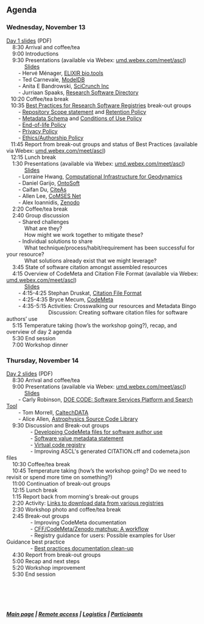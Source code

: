 ## Agenda  
### Wednesday, November 13    
[Day 1 slides](https://github.com/ASCLnet/SWRegistryWorkshop/blob/master/presentations/Workshop%20activities%2C%20Day%201.pdf) (PDF)   
 &nbsp; &nbsp; 8:30    Arrival and coffee/tea  
 &nbsp; &nbsp; 9:00   Introductions  
 &nbsp; &nbsp; 9:30   Presentations (available via Webex: [umd.webex.com/meet/ascl](https://umd.webex.com/meet/ascl))  
&nbsp; &nbsp; &nbsp; &nbsp;  &nbsp;  &nbsp; [Slides](https://github.com/ASCLnet/SWRegistryWorkshop/tree/master/presentations)  
  &nbsp; &nbsp; &nbsp; &nbsp; - Hervé Ménager, [ELIXIR bio.tools](https://bio.tools/)   
  &nbsp; &nbsp; &nbsp; &nbsp; - Ted Carnevale, [ModelDB](https://senselab.med.yale.edu/modeldb/)   
  &nbsp; &nbsp; &nbsp; &nbsp; - Anita E Bandrowski, [SciCrunch Inc](https://scicrunch.org/)   
  &nbsp; &nbsp; &nbsp; &nbsp; - Jurriaan Spaaks, [Research Software Directory](https://www.research-software.nl/)    
 &nbsp; &nbsp;10:20    Coffee/tea break  
 &nbsp; &nbsp;10:35    [Best Practices for Research Software Registries](https://drive.google.com/drive/folders/1QGip9QEy_8D2-5F1teK4XSAtDwry69Kr?usp=sharing) break-out groups  
 &nbsp; &nbsp; &nbsp; &nbsp; - [Repository Scope statement](https://docs.google.com/document/d/1Rg6eZmgbh2PiqXSnq1VT7ITX67cjCuNCZxjEiGsu77I/edit?usp=sharing) and [Retention Policy](https://docs.google.com/document/d/1xjhvkxDNhxIkLom1bwtnc0jCzSsRojjIh_YNWq0WuKg/edit?usp=sharing)  
 &nbsp; &nbsp; &nbsp; &nbsp; - [Metadata Schema](https://docs.google.com/document/d/1d8_mw_0o9u0U6DJFUh83P8bB-ir3L0fFDxaHDG9X80I/edit?usp=sharing) and [Conditions of Use Policy](https://docs.google.com/document/d/1UV-Ayg6Kx0PcRvODPE0EQH15yTWuDeJKiwHx_TphW2c/edit?usp=sharing)  
 &nbsp; &nbsp; &nbsp; &nbsp; - [End-of-life Policy](https://docs.google.com/document/d/15DMms2Icw8glzQFCTftGdMCdBsnUae67iNLJ1TMl684/edit?usp=sharing)  
 &nbsp; &nbsp; &nbsp; &nbsp; - [Privacy Policy](https://docs.google.com/document/d/1KI8kv_TvlX5iTZPgBHINm9uxe3BSRlPLhJ1aS78pAWc/edit?usp=sharing)   
 &nbsp; &nbsp; &nbsp; &nbsp; - [Ethics/Authorship Policy](https://docs.google.com/document/d/1plyUKoluONZOIySfiX22INf6bxNpgYslynXiDzOpNTY/edit?usp=sharing)     
 &nbsp; &nbsp;11:45    Report from break-out groups and status of Best Practices  (available via Webex: [umd.webex.com/meet/ascl](https://umd.webex.com/meet/ascl))    
 &nbsp; &nbsp;12:15    Lunch break  
 &nbsp; &nbsp; 1:30    Presentations (available via Webex: [umd.webex.com/meet/ascl](https://umd.webex.com/meet/ascl))   
 &nbsp; &nbsp; &nbsp; &nbsp;  &nbsp;  &nbsp; [Slides](https://github.com/ASCLnet/SWRegistryWorkshop/tree/master/presentations)    
 &nbsp; &nbsp; &nbsp; &nbsp; - Lorraine Hwang, [Computational Infrastructure for Geodynamics](https://geodynamics.org/)  
 &nbsp; &nbsp; &nbsp; &nbsp; - Daniel Garijo, [OntoSoft](http://www.ontosoft.org/)   
 &nbsp; &nbsp; &nbsp; &nbsp; - Caifan Du, [CiteAs](http://citeas.org/)  
 &nbsp; &nbsp; &nbsp; &nbsp; - Allen Lee, [CoMSES Net](https://www.comses.net/)  
 &nbsp; &nbsp; &nbsp; &nbsp; - Alex Ioannidis, [Zenodo](https://zenodo.org/)    
 &nbsp; &nbsp; 2:20    Coffee/tea break  
 &nbsp; &nbsp; 2:40    Group discussion  
 &nbsp; &nbsp; &nbsp; &nbsp; - Shared challenges  
 &nbsp; &nbsp;  &nbsp; &nbsp;  &nbsp; &nbsp; What are they?  
  &nbsp; &nbsp;  &nbsp; &nbsp;  &nbsp; &nbsp; How might we work together to mitigate these?  
 &nbsp; &nbsp; &nbsp; &nbsp; - Individual solutions to share  
 &nbsp; &nbsp;  &nbsp; &nbsp;  &nbsp; &nbsp; What technique/process/habit/requirement has been successful for your resource?  
 &nbsp; &nbsp;  &nbsp; &nbsp;  &nbsp; &nbsp; What solutions already exist that we might leverage?  
 &nbsp; &nbsp; 3:45    State of software citation amongst assembled resources  
 &nbsp; &nbsp; 4:15    Overview of CodeMeta and Citation File Format (available via Webex: [umd.webex.com/meet/ascl](https://umd.webex.com/meet/ascl))  
 &nbsp; &nbsp; &nbsp; &nbsp;  &nbsp;  &nbsp; [Slides](https://github.com/ASCLnet/SWRegistryWorkshop/tree/master/presentations)  
 &nbsp; &nbsp; &nbsp; &nbsp; - 4:15-4:25    Stephan Druskat, [Citation File Format](https://citation-file-format.github.io/)  
 &nbsp; &nbsp; &nbsp; &nbsp; - 4:25-4:35    Bryce Mecum, [CodeMeta](https://codemeta.github.io/)  
 &nbsp; &nbsp; &nbsp; &nbsp; - 4:35-5:15    Activities: Crosswalking our resources and Metadata Bingo  
 &nbsp; &nbsp; &nbsp; &nbsp; &nbsp; &nbsp; &nbsp; &nbsp; &nbsp; &nbsp; &nbsp; &nbsp; &nbsp; &nbsp; Discussion: Creating software citation files for software authors’ use  
 &nbsp; &nbsp; 5:15    Temperature taking (how’s the workshop going?), recap, and overview of day 2 agenda  
 &nbsp; &nbsp; 5:30    End session  
 &nbsp; &nbsp; 7:00    Workshop dinner

### Thursday, November 14     
[Day 2 slides](https://github.com/ASCLnet/SWRegistryWorkshop/blob/master/presentations/Workshop%20activities%2C%20Day%202.pdf) (PDF)   
 &nbsp; &nbsp;   8:30    Arrival and coffee/tea  
 &nbsp; &nbsp;  9:00    Presentations (available via Webex: [umd.webex.com/meet/ascl](https://umd.webex.com/meet/ascl))  
 &nbsp; &nbsp; &nbsp; &nbsp;  &nbsp;  &nbsp; [Slides](https://github.com/ASCLnet/SWRegistryWorkshop/tree/master/presentations)  
 &nbsp; &nbsp; &nbsp; &nbsp; - Carly Robinson, [DOE CODE: Software Services Platform and Search Tool](https://www.osti.gov/doecode/)     
  &nbsp; &nbsp; &nbsp; &nbsp; - Tom Morrell, [CaltechDATA](https://data.caltech.edu/)  
   &nbsp; &nbsp; &nbsp; &nbsp; - Alice Allen, [Astrophysics Source Code Library](https://ascl.net)  
  &nbsp; &nbsp;  9:30    Discussion and Break-out groups    
  &nbsp; &nbsp;  &nbsp; &nbsp;  &nbsp; &nbsp;  &nbsp; &nbsp;  - [Developing CodeMeta files for software author use](https://drive.google.com/open?id=1xlGGYgfu9lhqVY0TiIzqw-rJpTU-DCtOM0bIQnXXTUs)  
  &nbsp; &nbsp;  &nbsp; &nbsp;  &nbsp; &nbsp;  &nbsp; &nbsp;  - [Software value metadata statement](https://drive.google.com/open?id=1JSKLCeOPjfKUDxyevuFzZK2HuvlRFMgs)  
  &nbsp; &nbsp;  &nbsp; &nbsp;  &nbsp; &nbsp;  &nbsp; &nbsp;  - [Virtual code registry](https://drive.google.com/open?id=12Te_fTgQiobHmIdW4IGcxz8rcxcmz4PNL-jy-bbWaPs)  
 &nbsp; &nbsp;  &nbsp; &nbsp;  &nbsp; &nbsp;  &nbsp; &nbsp;  - Improving ASCL's generated CITATION.cff and codemeta.json files    
 &nbsp; &nbsp; 10:30    Coffee/tea break  
 &nbsp; &nbsp; 10:45    Temperature taking (how’s the workshop going? Do we need to revisit or spend more time on something?)  
  &nbsp; &nbsp; 11:00    Continuation of break-out groups  
 &nbsp; &nbsp; 12:15    Lunch break  
 &nbsp; &nbsp;   1:15    Report back from morning's break-out groups  
 &nbsp; &nbsp;   2:20    Activity: [Links to download data from various registries](https://docs.google.com/document/d/1O63tK7jBHetWw30ef5cq72LI78sSxOTTEmq2OMsjZcA/edit)  
 &nbsp; &nbsp;   2:30    Workshop photo and coffee/tea break  
 &nbsp; &nbsp;   2:45    Break-out groups  
&nbsp; &nbsp;  &nbsp; &nbsp;  &nbsp; &nbsp;  &nbsp; &nbsp;  - Improving CodeMeta documentation  
&nbsp; &nbsp;  &nbsp; &nbsp;  &nbsp; &nbsp;  &nbsp; &nbsp;  - [CFF/CodeMeta/Zenodo matchup: A workflow](https://docs.google.com/document/d/1RAuZcZiOMS7iddhdzphmKhs3vZTcbe2Bicz_cUT7CGs/edit?usp=sharing)    
&nbsp; &nbsp;  &nbsp; &nbsp;  &nbsp; &nbsp;  &nbsp; &nbsp;  - Registry guidance for users: Possible examples for User Guidance best practice    
&nbsp; &nbsp;  &nbsp; &nbsp;  &nbsp; &nbsp;  &nbsp; &nbsp;  - [Best practices documentation clean-up](https://drive.google.com/drive/folders/1QGip9QEy_8D2-5F1teK4XSAtDwry69Kr)  
 &nbsp; &nbsp;   4:30	Report from break-out groups    
 &nbsp; &nbsp;   5:00    Recap and next steps  
 &nbsp; &nbsp;   5:20 Workshop improvement   
 &nbsp; &nbsp;   5:30    End session  
  &nbsp; &nbsp;   
  &nbsp; &nbsp;    
  &nbsp; &nbsp;    
  &nbsp; &nbsp;  
##### [Main page](https://asclnet.github.io/SWRegistryWorkshop/) | [Remote access](https://asclnet.github.io/SWRegistryWorkshop/RemoteAccess.html) | [Logistics](https://asclnet.github.io/SWRegistryWorkshop/Logistics.html) | [Participants](https://asclnet.github.io/SWRegistryWorkshop/Participants.html)   

